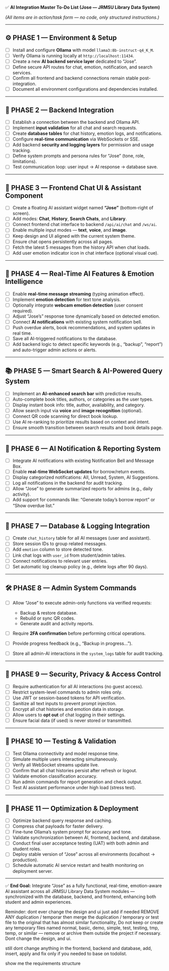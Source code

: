 ✅ **AI Integration Master To-Do List (Jose — JRMSU Library Data System)**

*(All items are in action/task form — no code, only structured instructions.)*

---

## ⚙️ **PHASE 1 — Environment & Setup**

* [ ] Install and configure **Ollama** with model `llama3:8b-instruct-q4_K_M`.
* [ ] Verify Ollama is running locally at `http://localhost:11434`.
* [ ] Create a new **AI backend service layer** dedicated to “Jose”.
* [ ] Define secure API routes for chat, emotion, notification, and search services.
* [ ] Confirm all frontend and backend connections remain stable post-integration.
* [ ] Document all environment configurations and dependencies installed.

---

## 🔗 **PHASE 2 — Backend Integration**

* [ ] Establish a connection between the backend and Ollama API.
* [ ] Implement **input validation** for all chat and search requests.
* [ ] Create **database tables** for chat history, emotion logs, and notifications.
* [ ] Configure **real-time communication** via WebSockets or SSE.
* [ ] Add backend **security and logging layers** for permission and usage tracking.
* [ ] Define system prompts and persona rules for “Jose” (tone, role, limitations).
* [ ] Test communication loop: user input → AI response → database save.

---

## 💬 **PHASE 3 — Frontend Chat UI & Assistant Component**

* [ ] Create a floating AI assistant widget named **“Jose”** (bottom-right of screen).
* [ ] Add modes: **Chat**, **History**, **Search Chats**, and **Library**.
* [ ] Connect frontend chat interface to backend `/api/ai/chat` and `/ws/ai`.
* [ ] Enable multiple input modes — **text**, **voice**, and **image**.
* [ ] Keep design and UI aligned with the current system theme.
* [ ] Ensure chat opens persistently across all pages.
* [ ] Fetch the latest 5 messages from the history API when chat loads.
* [ ] Add user emotion indicator icon in chat interface (optional visual cue).

---

## 🧠 **PHASE 4 — Real-Time AI Features & Emotion Intelligence**

* [ ] Enable **real-time message streaming** (typing animation effect).
* [ ] Implement **emotion detection** for text tone analysis.
* [ ] Optionally integrate **webcam emotion detection** (user consent required).
* [ ] Adjust “Jose’s” response tone dynamically based on detected emotion.
* [ ] Connect **AI notifications** with existing system notification bell.
* [ ] Push overdue alerts, book recommendations, and system updates in real time.
* [ ] Save all AI-triggered notifications to the database.
* [ ] Add backend logic to detect specific keywords (e.g., “backup”, “report”) and auto-trigger admin actions or alerts.

---

## 📚 **PHASE 5 — Smart Search & AI-Powered Query System**

* [ ] Implement an **AI-enhanced search bar** with predictive results.
* [ ] Auto-complete book titles, authors, or categories as the user types.
* [ ] Display instant book info: title, author, availability, and category.
* [ ] Allow search input via **voice** and **image recognition** (optional).
* [ ] Connect QR code scanning for direct book lookup.
* [ ] Use AI re-ranking to prioritize results based on context and intent.
* [ ] Ensure smooth transition between search results and book details page.

---

## 🔔 **PHASE 6 — AI Notification & Reporting System**

* [ ] Integrate AI notifications with existing Notification Bell and Message Box.
* [ ] Enable **real-time WebSocket updates** for borrow/return events.
* [ ] Display categorized notifications: All, Unread, System, AI Suggestions.
* [ ] Log all notifications in the backend for audit tracking.
* [ ] Allow “Jose” to generate summarized reports for admins (e.g., daily activity).
* [ ] Add support for commands like: “Generate today’s borrow report” or “Show overdue list.”

---

## 🧾 **PHASE 7 — Database & Logging Integration**

* [ ] Create `chat_history` table for all AI messages (user and assistant).
* [ ] Store session IDs to group related messages.
* [ ] Add `emotion` column to store detected tone.
* [ ] Link chat logs with `user_id` from student/admin tables.
* [ ] Connect notifications to relevant user entries.
* [ ] Set automatic log cleanup policy (e.g., delete logs after 90 days).

---

## 🛠 **PHASE 8 — Admin System Commands**

* [ ] Allow “Jose” to execute admin-only functions via verified requests:

  * Backup & restore database.
  * Rebuild or sync QR codes.
  * Generate audit and activity reports.
* [ ] Require **2FA confirmation** before performing critical operations.
* [ ] Provide progress feedback (e.g., “Backup in progress…”).
* [ ] Store all admin-AI interactions in the `system_logs` table for audit tracking.

---

## 🧩 **PHASE 9 — Security, Privacy & Access Control**

* [ ] Require authentication for all AI interactions (no guest access).
* [ ] Restrict system-level commands to admin roles only.
* [ ] Use JWT or session-based tokens for API verification.
* [ ] Sanitize all text inputs to prevent prompt injection.
* [ ] Encrypt all chat histories and emotion data in storage.
* [ ] Allow users to **opt out** of chat logging in their settings.
* [ ] Ensure facial data (if used) is never stored or transmitted.

---

## 🧪 **PHASE 10 — Testing & Validation**

* [ ] Test Ollama connectivity and model response time.
* [ ] Simulate multiple users interacting simultaneously.
* [ ] Verify all WebSocket streams update live.
* [ ] Confirm that all chat histories persist after refresh or logout.
* [ ] Validate emotion classification accuracy.
* [ ] Run admin commands for report generation and check output.
* [ ] Test AI assistant performance under high load (stress test).

---

## 🚀 **PHASE 11 — Optimization & Deployment**

* [ ] Optimize backend query response and caching.
* [ ] Compress chat payloads for faster delivery.
* [ ] Fine-tune Ollama’s system prompt for accuracy and tone.
* [ ] Validate synchronization between AI, frontend, backend, and database.
* [ ] Conduct final user acceptance testing (UAT) with both admin and student roles.
* [ ] Deploy stable version of “Jose” across all environments (localhost → production).
* [ ] Schedule automatic AI service restart and health monitoring on deployment server.

---

✅ **End Goal:**
Integrate “Jose” as a fully functional, real-time, emotion-aware AI assistant across all JRMSU Library Data System modules — synchronized with the database, backend, and frontend, enhancing both student and admin experiences.


Reminder:
dont ever change the design and ui just add if needed
REMOVE ANY duplication / temporar then merge the duplication / temporary or test file to the original that has almost similar functionality, Do not keep or create any temporary files named normal, basic, demo, simple, test, testing, tmp, temp, or similar — remove or archive them outside the project if necessary.
Dont change the design, and ui. 

still dont change anything in the frontend, backend and database, add, insert, apply and fix only if you needed to base on todolist.


show me the requirements structure